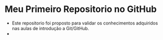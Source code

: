 # Meu Primeiro Repositorio no GitHub

- Este repositorio foi proposto para validar os conhecimentos adquiridos nas
aulas de introdução a Git/GitHub.
-

